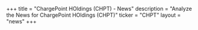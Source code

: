 +++
title = "ChargePoint HOldings (CHPT) - News"
description = "Analyze the News for ChargePoint HOldings (CHPT)"
ticker = "CHPT"
layout = "news"
+++

